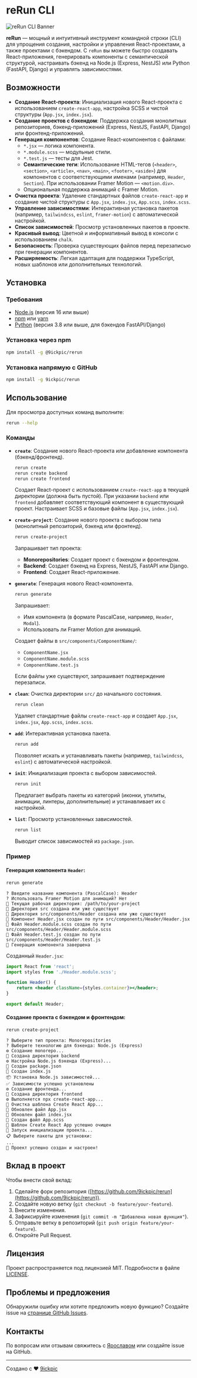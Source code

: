 # reRun CLI

![reRun CLI Banner](reRun-package.png)

**reRun** — мощный и интуитивный инструмент командной строки (CLI) для упрощения создания, настройки и управления React-проектами, а также проектами с бэкендом. С `reRun` вы можете быстро создавать React-приложения, генерировать компоненты с семантической структурой, настраивать бэкенд на Node.js (Express, NestJS) или Python (FastAPI, Django) и управлять зависимостями.

## Возможности

- **Создание React-проекта**: Инициализация нового React-проекта с использованием `create-react-app`, настройка SCSS и чистой структуры (`App.jsx`, `index.jsx`).
- **Создание проектов с бэкендом**: Поддержка создания монолитных репозиториев, бэкенд-приложений (Express, NestJS, FastAPI, Django) или фронтенд-приложений.
- **Генерация компонентов**: Создание React-компонентов с файлами:
  - `*.jsx` — логика компонента.
  - `*.module.scss` — модульные стили.
  - `*.test.js` — тесты для Jest.
  - **Семантические теги**: Использование HTML-тегов (`<header>`, `<section>`, `<article>`, `<nav>`, `<main>`, `<footer>`, `<aside>`) для компонентов с соответствующими именами (например, `Header`, `Section`). При использовании Framer Motion — `<motion.div>`.
  - Опциональная поддержка анимаций с Framer Motion.
- **Очистка проекта**: Удаление стандартных файлов `create-react-app` и создание чистой структуры с `App.jsx`, `index.jsx`, `App.scss`, `index.scss`.
- **Управление зависимостями**: Интерактивная установка пакетов (например, `tailwindcss`, `eslint`, `framer-motion`) с автоматической настройкой.
- **Список зависимостей**: Просмотр установленных пакетов в проекте.
- **Красивый вывод**: Цветной и информативный вывод в консоли с использованием `chalk`.
- **Безопасность**: Проверка существующих файлов перед перезаписью при генерации компонентов.
- **Расширяемость**: Легкая адаптация для поддержки TypeScript, новых шаблонов или дополнительных технологий.

## Установка

### Требования

- [Node.js](https://nodejs.org/) (версия 16 или выше)
- [npm](https://www.npmjs.com/) или [yarn](https://yarnpkg.com/)
- [Python](https://www.python.org/) (версия 3.8 или выше, для бэкендов FastAPI/Django)

### Установка через npm

```bash
npm install -g @9ickpic/rerun
```

### Установка напрямую с GitHub

```bash
npm install -g 9ickpic/rerun
```

## Использование

Для просмотра доступных команд выполните:

```bash
rerun --help
```

### Команды

- **`create`**: Создание нового React-проекта или добавление компонента (бэкенд/фронтенд).

  ```bash
  rerun create
  rerun create backend
  rerun create frontend
  ```

  Создает React-проект с использованием `create-react-app` в текущей директории (должна быть пустой). При указании `backend` или `frontend` добавляет соответствующий компонент в существующий проект. Настраивает SCSS и базовые файлы (`App.jsx`, `index.jsx`).

- **`create-project`**: Создание нового проекта с выбором типа (монолитный репозиторий, бэкенд или фронтенд).

  ```bash
  rerun create-project
  ```

  Запрашивает тип проекта:

  - **Monorepositories**: Создает проект с бэкендом и фронтендом.
  - **Backend**: Создает бэкенд на Express, NestJS, FastAPI или Django.
  - **Frontend**: Создает React-приложение.

- **`generate`**: Генерация нового React-компонента.

  ```bash
  rerun generate
  ```

  Запрашивает:

  - Имя компонента (в формате PascalCase, например, `Header`, `Modal`).
  - Использовать ли Framer Motion для анимаций.

  Создает файлы в `src/components/ComponentName/`:

  - `ComponentName.jsx`
  - `ComponentName.module.scss`
  - `ComponentName.test.js`

  Если файлы уже существуют, запрашивает подтверждение перезаписи.

- **`clean`**: Очистка директории `src/` до начального состояния.

  ```bash
  rerun clean
  ```

  Удаляет стандартные файлы `create-react-app` и создает `App.jsx`, `index.jsx`, `App.scss`, `index.scss`.

- **`add`**: Интерактивная установка пакета.

  ```bash
  rerun add
  ```

  Позволяет искать и устанавливать пакеты (например, `tailwindcss`, `eslint`) с автоматической настройкой.

- **`init`**: Инициализация проекта с выбором зависимостей.

  ```bash
  rerun init
  ```

  Предлагает выбрать пакеты из категорий (иконки, утилиты, анимации, линтеры, дополнительные) и устанавливает их с настройкой.

- **`list`**: Просмотр установленных зависимостей.

  ```bash
  rerun list
  ```

  Выводит список зависимостей из `package.json`.

### Пример

#### Генерация компонента `Header`:

```bash
rerun generate
```

```
? Введите название компонента (PascalCase): Header
? Использовать Framer Motion для анимаций? Нет
📍 Текущая рабочая директория: /path/to/your-project
📁 Директория src создана или уже существует
📁 Директория src/components/Header создана или уже существует
📝 Компонент Header.jsx создан по пути src/components/Header/Header.jsx
📝 Файл Header.module.scss создан по пути src/components/Header/Header.module.scss
📝 Файл Header.test.js создан по пути src/components/Header/Header.test.js
🎉 Генерация компонента завершена
```

Созданный `Header.jsx`:

```jsx
import React from 'react';
import styles from './Header.module.scss';

function Header() {
	return <header className={styles.container}></header>;
}

export default Header;
```

#### Создание проекта с бэкендом и фронтендом:

```bash
rerun create-project
```

```
? Выберите тип проекта: Monorepositories
? Выберите технологию для бэкенда: Node.js (Express)
⚙️ Создание monorepo...
📁 Создана директория backend
⚙️ Настройка Node.js бэкенда (Express)...
📝 Создан package.json
📝 Создан index.js
📦 Установка Node.js зависимостей...
✅ Зависимости успешно установлены
⚙️ Создание фронтенда...
📁 Создана директория frontend
⚙️ Выполняется npx create-react-app...
🧹 Очистка шаблона Create React App...
📝 Обновлен файл App.jsx
📝 Обновлен файл index.jsx
📝 Создан файл App.scss
🎉 Шаблон Create React App успешно очищен
🚀 Запуск инициализации проекта...
📋 Выберите пакеты для установки:
...
🎉 Проект успешно создан и настроен!
```

## Вклад в проект

Чтобы внести свой вклад:

1. Сделайте форк репозитория ([https://github.com/9ickpic/rerun](https://github.com/9ickpic/rerun)).
2. Создайте новую ветку (`git checkout -b feature/your-feature`).
3. Внесите изменения.
4. Зафиксируйте изменения (`git commit -m "Добавлена новая функция"`).
5. Отправьте ветку в репозиторий (`git push origin feature/your-feature`).
6. Откройте Pull Request.

## Лицензия

Проект распространяется под лицензией MIT. Подробности в файле [LICENSE](LICENSE).

## Проблемы и предложения

Обнаружили ошибку или хотите предложить новую функцию? Создайте issue на [странице GitHub Issues](https://github.com/9ickpic/rerun/issues).

## Контакты

По вопросам или отзывам свяжитесь с [Ярославом](mailto:moontesearch@gmail.com) или создайте issue на GitHub.

---

Создано с ❤️ [9ickpic](https://github.com/9ickpic)
